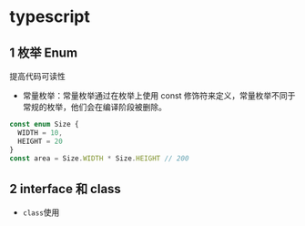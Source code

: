# typescript

## 1 枚举 Enum

提高代码可读性

- 常量枚举：常量枚举通过在枚举上使用 const 修饰符来定义，常量枚举不同于常规的枚举，他们会在编译阶段被删除。

```typescript
const enum Size {
  WIDTH = 10,
  HEIGHT = 20
}
const area = Size.WIDTH * Size.HEIGHT // 200
```

## 2 interface 和 class

- `class`使用
